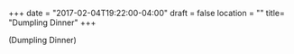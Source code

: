 +++
date = "2017-02-04T19:22:00-04:00"
draft = false
location = ""
title= "Dumpling Dinner"
+++

(Dumpling Dinner)